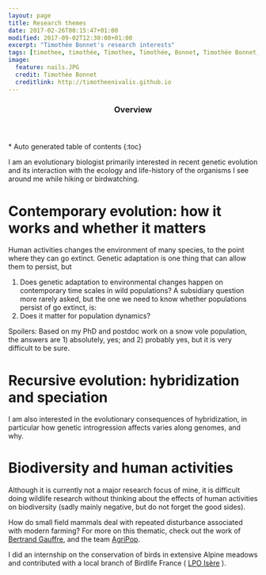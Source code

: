 ```yaml
---
layout: page
title: Research themes
date: 2017-02-26T00:15:47+01:00
modified: 2017-09-02T12:30:00+01:00
excerpt: "Timothée Bonnet's research interests"
tags: [timothee, timothée, Timothee, Timothée, Bonnet, Timothée Bonnet, research, biology, evolution, snow voles, chionomys nivalis, hybridization, introgression]
image:
  feature: nails.JPG
  credit: Timothée Bonnet
  creditlink: http://timotheenivalis.github.io
---
```

<section id="table-of-contents" class="toc">
  <header>
    <h3>Overview</h3>
  </header>
<div id="drawer" markdown="1">
*  Auto generated table of contents
{:toc}
</div>
</section><!-- /#table-of-contents -->


I am an evolutionary biologist primarily interested in recent genetic evolution and its interaction with the ecology and life-history of the organisms I see around me while hiking or birdwatching.


# Contemporary evolution: how it works and whether it matters  

Human activities changes the environment of many species, to the point where they can go extinct. Genetic adaptation is one thing that can allow them to persist, but
1) Does genetic adaptation to environmental changes happen on contemporary time scales in wild populations?
A subsidiary question more rarely asked, but the one we need to know whether populations persist of go extinct, is:
2) Does it matter for population dynamics?

Spoilers: Based on my PhD and postdoc work on a snow vole population, the answers are 1) absolutely, yes; and 2) probably yes, but it is very difficult to be sure.

# Recursive evolution: hybridization and speciation

I am also interested in the evolutionary consequences of hybridization, in particular how genetic introgression affects varies along genomes, and why.

# Biodiversity and human activities

Although it is currently not a major research focus of mine, it is difficult doing wildlife research without thinking about the effects of human activities on biodiversity (sadly mainly negative, but do not forget the good sides).

How do small field mammals deal with repeated disturbance associated with modern farming?
For more on this thematic, check out the work of [Bertrand Gauffre](http://www.cebc.cnrs.fr/Fidentite/gauffre/GB_gauffre.htm), and the team [AgriPop](http://www.za.plainevalsevre.cnrs.fr/).

I did an internship on the conservation of birds in extensive Alpine meadows and contributed with a local branch of Birdlife France ( [LPO Isère](http://isere.lpo.fr/) ).
